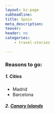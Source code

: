 ```yaml
---
layout: kz-page
subheadline: 
title: Spain
meta_description: 
teaser: 
header: no
categories:
    - travel-stories

---
```


### Reasons to go:

##### 1. Cities

* Madrid
* Barcelona

##### 2. <a href="/travel-stories/canary-islands/" target="_self"> Canary Islands</a>


